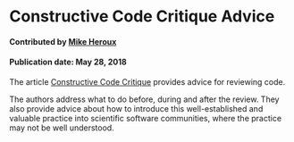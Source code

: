 
# Constructive Code Critique Advice

#### Contributed by [Mike Heroux](https://github.com/maherou "Mike Heroux GitHub Profile")

#### Publication date: May 28, 2018

The article [Constructive Code Critique](https://www.software.ac.uk/blog/2017-05-11-constructive-code-critique) provides advice for reviewing code.  

The authors address what to do before, during and after the review.  They also provide advice about how to introduce this well-established and valuable practice into scientific software communities, where the practice may not be well understood.

<!---
Publish: yes
Categories: Development
Topics: Software engineering
Level: 2
Prerequisites: defaults
Aggregate: none
--->
